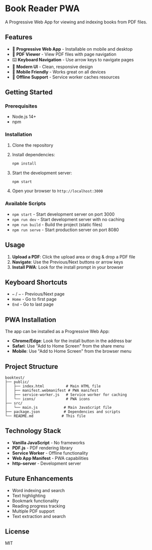 # Book Reader PWA

A Progressive Web App for viewing and indexing books from PDF files.

## Features

- 📱 **Progressive Web App** - Installable on mobile and desktop
- 📄 **PDF Viewer** - View PDF files with page navigation
- ⌨️ **Keyboard Navigation** - Use arrow keys to navigate pages
- 🎨 **Modern UI** - Clean, responsive design
- 📱 **Mobile Friendly** - Works great on all devices
- 🔄 **Offline Support** - Service worker caches resources

## Getting Started

### Prerequisites

- Node.js 14+ 
- npm

### Installation

1. Clone the repository
2. Install dependencies:
   ```bash
   npm install
   ```

3. Start the development server:
   ```bash
   npm start
   ```

4. Open your browser to `http://localhost:3000`

### Available Scripts

- `npm start` - Start development server on port 3000
- `npm run dev` - Start development server with no caching
- `npm run build` - Build the project (static files)
- `npm run serve` - Start production server on port 8080

## Usage

1. **Upload a PDF**: Click the upload area or drag & drop a PDF file
2. **Navigate**: Use the Previous/Next buttons or arrow keys
3. **Install PWA**: Look for the install prompt in your browser

## Keyboard Shortcuts

- `←` / `→` - Previous/Next page
- `Home` - Go to first page
- `End` - Go to last page

## PWA Installation

The app can be installed as a Progressive Web App:

- **Chrome/Edge**: Look for the install button in the address bar
- **Safari**: Use "Add to Home Screen" from the share menu
- **Mobile**: Use "Add to Home Screen" from the browser menu

## Project Structure

```
booktest/
├── public/
│   ├── index.html          # Main HTML file
│   ├── manifest.webmanifest # PWA manifest
│   ├── service-worker.js   # Service worker for caching
│   └── icons/              # PWA icons
├── src/
│   └── main.js            # Main JavaScript file
├── package.json           # Dependencies and scripts
└── README.md             # This file
```

## Technology Stack

- **Vanilla JavaScript** - No frameworks
- **PDF.js** - PDF rendering library
- **Service Worker** - Offline functionality
- **Web App Manifest** - PWA capabilities
- **http-server** - Development server

## Future Enhancements

- Word indexing and search
- Text highlighting
- Bookmark functionality
- Reading progress tracking
- Multiple PDF support
- Text extraction and search

## License

MIT
